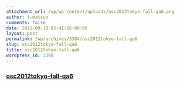 ```yaml
---
attachment_url: /wp/wp-content/uploads/osc2012tokyo-fall-qa6.png
author: t-matsuo
comments: false
date: 2012-09-10 05:41:26+00:00
layout: post
permalink: /wp/archives/3384/osc2012tokyo-fall-qa6
slug: osc2012tokyo-fall-qa6
title: osc2012tokyo-fall-qa6
wordpress_id: 3398
---
```


### [osc2012tokyo-fall-qa6](/assets/images/wp-content/osc2012tokyo-fall-qa6.png)
